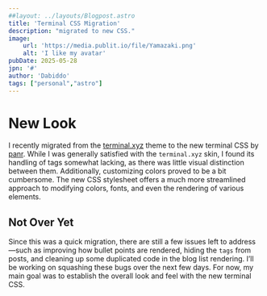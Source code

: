 ```yaml
---
##layout: ../layouts/Blogpost.astro
title: 'Terminal CSS Migration'
description: "migrated to new CSS."
image:
    url: 'https://media.publit.io/file/Yamazaki.png' 
    alt: 'I like my avatar'
pubDate: 2025-05-28
jpn: '#'
author: 'Dabiddo'
tags: ["personal","astro"]
---
```


# New Look

I recently migrated from the [terminal.xyz](https://terminalcss.xyz/) theme to the new terminal CSS by [panr](https://panr.github.io/terminal-css/). While I was generally satisfied with the `terminal.xyz` skin, I found its handling of <h> tags somewhat lacking, as there was little visual distinction between them. Additionally, customizing colors proved to be a bit cumbersome. The new CSS stylesheet offers a much more streamlined approach to modifying colors, fonts, and even the rendering of various elements.

## Not Over Yet

Since this was a quick migration, there are still a few issues left to address—such as improving how bullet points are rendered, hiding the `tags` from posts, and cleaning up some duplicated code in the blog list rendering. I’ll be working on squashing these bugs over the next few days. For now, my main goal was to establish the overall look and feel with the new terminal CSS.

